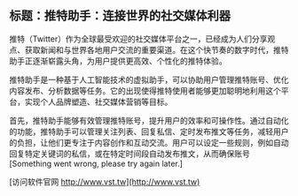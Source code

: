 ## **标题：推特助手：连接世界的社交媒体利器**

推特（Twitter）作为全球最受欢迎的社交媒体平台之一，已经成为人们分享观点、获取新闻和与世界各地用户交流的重要渠道。在这个快节奏的数字时代，推特助手正逐渐崭露头角，为用户提供更高效、个性化的推特体验。

推特助手是一种基于人工智能技术的虚拟助手，可以协助用户管理推特账号、优化内容发布、分析数据等任务。它的出现使得推特使用者能够更加聪明地利用这个平台，实现个人品牌塑造、社交媒体营销等目标。

首先，推特助手能够有效管理推特账号，提升用户的效率和可操作性。通过自动化的功能，推特助手可以管理关注列表、回复私信、定时发布推文等任务，减轻用户的负担，让他们更专注于内容创作和互动交流。用户可以设定一些规则，例如自动回复特定关键词的私信，或在特定时间段自动发布推文，从而确保账号
[Something went wrong, please try again later.]


[访问软件官网 http://www.vst.tw](http://www.vst.tw)
